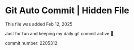 # Git Auto Commit | Hidden File

This file was added Feb 12, 2025

Just for fun and keeping my daily git commit active 🤪

commit number: 2205312

